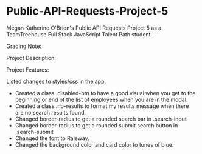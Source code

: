 # Public-API-Requests-Project-5
 Megan Katherine O'Brien's Public API Requests Project 5 as a TeamTreehouse Full Stack JavaScript Talent Path student.

Grading Note:

Project Description:

Project Features:

Listed changes to styles/css in the app:

- Created a class .disabled-btn to have a good visual when you get to the beginning or end of the list of employees when you are in the modal.
- Created a class .no-results to format my results message when there are no search results found.
- Changed border-radius to get a rounded search bar in .search-input
- Changed border-radius to get a rounded submit search button in .search-submit
- Changed the font to Raleway.
- Changed the background color and card color to tones of blue.